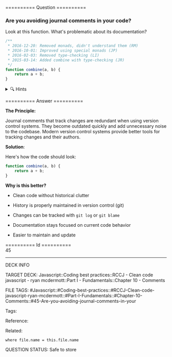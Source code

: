 ========== Question ==========  

### Are you avoiding journal comments in your code?

Look at this function. What's problematic about its documentation?

```javascript
/**
 * 2016-12-20: Removed monads, didn't understand them (RM)
 * 2016-10-01: Improved using special monads (JP)
 * 2016-02-03: Removed type-checking (LI)
 * 2015-03-14: Added combine with type-checking (JR)
 */
function combine(a, b) {
    return a + b;
}
```

<details><summary>🔍 Hints</summary>

Think about:

-   How useful is this history in the code itself?

-   What happens when the code changes again?

-   What tools could better track this information?

-   How does this affect code readability?

</details>  

========== Answer ==========  

**The Principle:**

Journal comments that track changes are redundant when using version control systems. They become outdated quickly and add unnecessary noise to the codebase. Modern version control systems provide better tools for tracking changes and their authors.

**Solution**:

Here's how the code should look:

```javascript
function combine(a, b) {
    return a + b;
}
```

**Why is this better?**

-   Clean code without historical clutter

-   History is properly maintained in version control (git)

-   Changes can be tracked with `git log` or `git blame`

-   Documentation stays focused on current code behavior

-   Easier to maintain and update

========== Id ==========  
45

---

DECK INFO

TARGET DECK: Javascript::Coding best practices::RCCJ - Clean code javascript - ryan mcdermott::Part I - Fundamentals::Chapter 10 - Comments

FILE TAGS: #Javascript::#Coding-best-practices::#RCCJ-Clean-code-javascript-ryan-mcdermott::#Part-I-Fundamentals::#Chapter-10-Comments::#45-Are-you-avoiding-journal-comments-in-your

Tags:

Reference:

Related:

```dataview
where file.name = this.file.name
```

QUESTION STATUS: Safe to store
